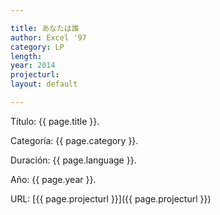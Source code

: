 ```yaml
---

title: あなたは誰
author: Excel '97
category: LP
length: 
year: 2014
projecturl: 
layout: default

---
```


Título: {{ page.title }}.

Categoría: {{ page.category }}.

Duración: {{ page.language }}.

Año: {{ page.year }}.

URL: [{{ page.projecturl }}]({{ page.projecturl }})
